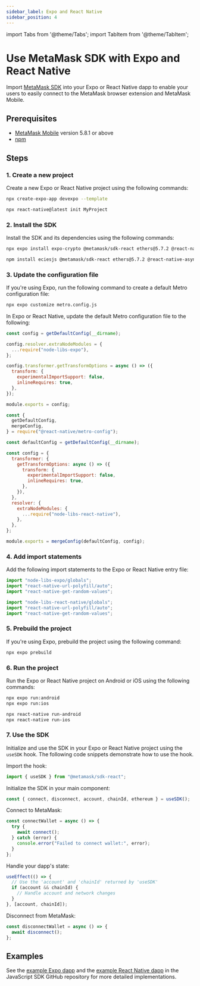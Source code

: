 ```yaml
---
sidebar_label: Expo and React Native
sidebar_position: 4
---
```


import Tabs from '@theme/Tabs';
import TabItem from '@theme/TabItem';

# Use MetaMask SDK with Expo and React Native

Import [MetaMask SDK](../../../../concepts/sdk/index.md) into your Expo or React Native dapp to
enable your users to easily connect to the MetaMask browser extension and MetaMask Mobile.

## Prerequisites

- [MetaMask Mobile](https://github.com/MetaMask/metamask-mobile) version 5.8.1 or above
- [npm](https://docs.npmjs.com/downloading-and-installing-node-js-and-npm)

## Steps

### 1. Create a new project

Create a new Expo or React Native project using the following commands:

<Tabs>
  <TabItem value="Expo">

  ```bash
  npx create-expo-app devexpo --template
  ```

  </TabItem>
  <TabItem value="React Native">

  ```bash
  npx react-native@latest init MyProject
  ```

  </TabItem>
</Tabs>

### 2. Install the SDK

Install the SDK and its dependencies using the following commands:

<Tabs>
  <TabItem value="Expo">

  ```bash
  npx expo install expo-crypto @metamask/sdk-react ethers@5.7.2 @react-native-async-storage/async-storage node-libs-expo react-native-background-timer react-native-randombytes react-native-url-polyfill react-native-get-random-values@1.8.0
  ```

  </TabItem>
  <TabItem value="React Native">

  ```bash
  npm install eciesjs @metamask/sdk-react ethers@5.7.2 @react-native-async-storage/async-storage node-libs-react-native react-native-background-timer react-native-randombytes react-native-url-polyfill react-native-get-random-values
  ```

  </TabItem>
</Tabs>

### 3. Update the configuration file

If you're using Expo, run the following command to create a default Metro configuration file:

```bash
npx expo customize metro.config.js
```

In Expo or React Native, update the default Metro configuration file to the following:

<Tabs>
  <TabItem value="Expo">

  ```javascript title="metro.config.js"
  const config = getDefaultConfig(__dirname);

  config.resolver.extraNodeModules = {
    ...require("node-libs-expo"),
  };

  config.transformer.getTransformOptions = async () => ({
    transform: {
      experimentalImportSupport: false,
      inlineRequires: true,
    },
  });

  module.exports = config;
  ```

  </TabItem>
  <TabItem value="React Native">

  ```javascript title="metro.config.js"
  const {
    getDefaultConfig,
    mergeConfig,
  } = require("@react-native/metro-config");

  const defaultConfig = getDefaultConfig(__dirname);

  const config = {
    transformer: {
      getTransformOptions: async () => ({
        transform: {
          experimentalImportSupport: false,
          inlineRequires: true,
        },
      }),
    },
    resolver: {
      extraNodeModules: {
        ...require("node-libs-react-native"),
      },
    },
  };

  module.exports = mergeConfig(defaultConfig, config);
  ```

  </TabItem>
</Tabs>

### 4. Add import statements

Add the following import statements to the Expo or React Native entry file:

<Tabs>
  <TabItem value="Expo">

  ```javascript title="App.tsx"
  import "node-libs-expo/globals";
  import "react-native-url-polyfill/auto";
  import "react-native-get-random-values";
  ```

  </TabItem>
  <TabItem value="React Native">

  ```javascript title="index.js or App.tsx"
  import "node-libs-react-native/globals";
  import "react-native-url-polyfill/auto";
  import "react-native-get-random-values";
  ```

  </TabItem>
</Tabs>

### 5. Prebuild the project

If you're using Expo, prebuild the project using the following command:

```bash
npx expo prebuild
```

### 6. Run the project

Run the Expo or React Native project on Android or iOS using the following commands:

<Tabs>
  <TabItem value="Expo">

  ```bash
  npx expo run:android
  npx expo run:ios
  ```

  </TabItem>
  <TabItem value="React Native">

  ```bash
  npx react-native run-android
  npx react-native run-ios
  ```

  </TabItem>
</Tabs>

### 7. Use the SDK

Initialize and use the SDK in your Expo or React Native project using the `useSDK` hook.
The following code snippets demonstrate how to use the hook.

Import the hook:

```javascript
import { useSDK } from "@metamask/sdk-react";
```

Initialize the SDK in your main component:

```javascript
const { connect, disconnect, account, chainId, ethereum } = useSDK();
```

Connect to MetaMask:

```javascript
const connectWallet = async () => {
  try {
    await connect();
  } catch (error) {
    console.error("Failed to connect wallet:", error);
  }
};
```

Handle your dapp's state:

```javascript
useEffect(() => {
  // Use the 'account' and 'chainId' returned by 'useSDK'
  if (account && chainId) {
    // Handle account and network changes
  }
}, [account, chainId]);
```

Disconnect from MetaMask:

```javascript
const disconnectWallet = async () => {
  await disconnect();
};
```

## Examples

See the [example Expo dapp](https://github.com/MetaMask/metamask-sdk/tree/main/packages/examples/expo-demo)
and the [example React Native dapp](https://github.com/MetaMask/metamask-sdk/tree/main/packages/examples/reactNativeDemo)
in the JavaScript SDK GitHub repository for more detailed implementations.

